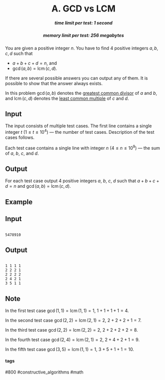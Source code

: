 <h1 style='text-align: center;'> A. GCD vs LCM</h1>

<h5 style='text-align: center;'>time limit per test: 1 second</h5>
<h5 style='text-align: center;'>memory limit per test: 256 megabytes</h5>

You are given a positive integer $n$. You have to find $4$ positive integers $a, b, c, d$ such that

* $a + b + c + d = n$, and
* $\gcd(a, b) = \operatorname{lcm}(c, d)$.

If there are several possible answers you can output any of them. It is possible to show that the answer always exists.

In this problem $\gcd(a, b)$ denotes the [greatest common divisor](https://en.wikipedia.org/wiki/Greatest_common_divisor) of $a$ and $b$, and $\operatorname{lcm}(c, d)$ denotes the [least common multiple](https://en.wikipedia.org/wiki/Least_common_multiple) of $c$ and $d$.

## Input

The input consists of multiple test cases. The first line contains a single integer $t$ ($1 \le t \le 10^4$) — the number of test cases. Description of the test cases follows.

Each test case contains a single line with integer $n$ ($4 \le n \le 10^9$) — the sum of $a$, $b$, $c$, and $d$.

## Output

For each test case output $4$ positive integers $a$, $b$, $c$, $d$ such that $a + b + c + d = n$ and $\gcd(a, b) = \operatorname{lcm}(c, d)$.

## Example

## Input


```

5478910
```
## Output


```

1 1 1 1
2 2 2 1
2 2 2 2
2 4 2 1
3 5 1 1
```
## Note

In the first test case $\gcd(1, 1) = \operatorname{lcm}(1, 1) = 1$, $1 + 1 + 1 + 1 = 4$.

In the second test case $\gcd(2, 2) = \operatorname{lcm}(2, 1) = 2$, $2 + 2 + 2 + 1 = 7$.

In the third test case $\gcd(2, 2) = \operatorname{lcm}(2, 2) = 2$, $2 + 2 + 2 + 2 = 8$.

In the fourth test case $\gcd(2, 4) = \operatorname{lcm}(2, 1) = 2$, $2 + 4 + 2 + 1 = 9$.

In the fifth test case $\gcd(3, 5) = \operatorname{lcm}(1, 1) = 1$, $3 + 5 + 1 + 1 = 10$. 



#### tags 

#800 #constructive_algorithms #math 